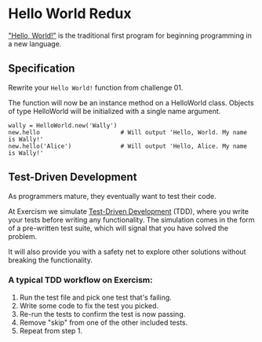 # Hello World Redux

["Hello, World!"](http://en.wikipedia.org/wiki/%22Hello,_world!%22_program) is the traditional first program for beginning programming in a new language.

## Specification

Rewrite your `Hello World!` function from challenge 01.

The function will now be an instance method on a HelloWorld class. Objects of
type HelloWorld will be initialized with a single name argument.

    wally = HelloWorld.new('Wally')
    new.hello                       # Will output 'Hello, World. My name is Wally!'
    new.hello('Alice')              # Will output 'Hello, Alice. My name is Wally!'

## Test-Driven Development

As programmers mature, they eventually want to test their code.

At Exercism we simulate [Test-Driven Development](http://en.wikipedia.org/wiki/Test-driven_development) (TDD), where you write your tests before writing any functionality. The simulation comes in the form of a pre-written test suite, which will signal that you have solved the problem.

It will also provide you with a safety net to explore other solutions without breaking the functionality.

### A typical TDD workflow on Exercism:

1. Run the test file and pick one test that's failing.
2. Write some code to fix the test you picked.
3. Re-run the tests to confirm the test is now passing.
4. Remove "skip" from one of the other included tests.
5. Repeat from step 1.

